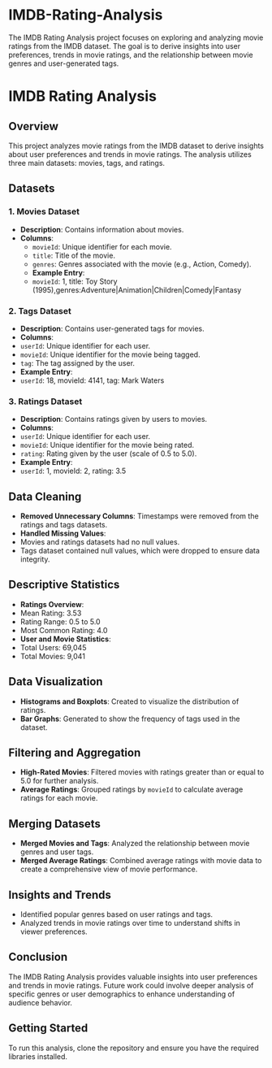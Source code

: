 # IMDB-Rating-Analysis
The IMDB Rating Analysis project focuses on exploring and analyzing movie ratings from the IMDB dataset. The goal is to derive insights into user preferences, trends in movie ratings, and the relationship between movie genres and user-generated tags.
# IMDB Rating Analysis

## Overview
This project analyzes movie ratings from the IMDB dataset to derive insights about user preferences and trends in movie ratings. The analysis utilizes three main datasets: movies, tags, and ratings.

## Datasets
### 1. Movies Dataset
- **Description**: Contains information about movies.
- **Columns**:
  - `movieId`: Unique identifier for each movie.
  - `title`: Title of the movie.
  - `genres`: Genres associated with the movie (e.g., Action, Comedy).
  -  **Example Entry**:
  -  `movieId`: 1, title: Toy Story (1995),genres:Adventure|Animation|Children|Comedy|Fantasy
 
### 2. Tags Dataset
- **Description**: Contains user-generated tags for movies.
- **Columns**:
- `userId`: Unique identifier for each user.
- `movieId`: Unique identifier for the movie being tagged.
- `tag`: The tag assigned by the user.
- **Example Entry**:
- `userId`: 18, movieId: 4141, tag: Mark Waters
  
### 3. Ratings Dataset
- **Description**: Contains ratings given by users to movies.
- **Columns**:
- `userId`: Unique identifier for each user.
- `movieId`: Unique identifier for the movie being rated.
- `rating`: Rating given by the user (scale of 0.5 to 5.0).
- **Example Entry**:
- `userId`: 1, movieId: 2, rating: 3.5
  
## Data Cleaning
- **Removed Unnecessary Columns**: Timestamps were removed from the ratings and tags datasets.
- **Handled Missing Values**:
- Movies and ratings datasets had no null values.
- Tags dataset contained null values, which were dropped to ensure data integrity.

## Descriptive Statistics
- **Ratings Overview**:
- Mean Rating: 3.53
- Rating Range: 0.5 to 5.0
- Most Common Rating: 4.0
- **User  and Movie Statistics**:
- Total Users: 69,045
- Total Movies: 9,041

## Data Visualization
- **Histograms and Boxplots**: Created to visualize the distribution of ratings.
- **Bar Graphs**: Generated to show the frequency of tags used in the dataset.

## Filtering and Aggregation
- **High-Rated Movies**: Filtered movies with ratings greater than or equal to 5.0 for further analysis.
- **Average Ratings**: Grouped ratings by `movieId` to calculate average ratings for each movie.

## Merging Datasets
- **Merged Movies and Tags**: Analyzed the relationship between movie genres and user tags.
- **Merged Average Ratings**: Combined average ratings with movie data to create a comprehensive view of movie performance.

## Insights and Trends
- Identified popular genres based on user ratings and tags.
- Analyzed trends in movie ratings over time to understand shifts in viewer preferences.

## Conclusion
The IMDB Rating Analysis provides valuable insights into user preferences and trends in movie ratings. Future work could involve deeper analysis of specific genres or user demographics to enhance understanding of audience behavior.

## Getting Started
To run this analysis, clone the repository and ensure you have the required libraries installed.


